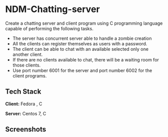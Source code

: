 
# NDM-Chatting-server
Create a chatting server and client program using C programming language 
capable of performing the following tasks. 
 - The server has concurrent server able to handle a zombie creation
 - All the clients can register themselves as users with a password.
 - The client can be able to chat with an available selected only one another client.
 - If there are no clients available to chat, there will be a waiting room for those clients.
  - Use port number 6001 for the server and port number 6002 for the client programs.
 

## Tech Stack

**Client:** Fedora , C

**Server:** Centos 7, C


## Screenshots

